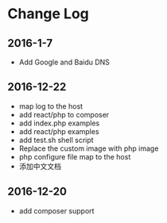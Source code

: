 # Change Log

## 2016-1-7

- Add Google and Baidu DNS

## 2016-12-22

- map log to the host
- add react/php to composer
- add index.php examples
- add react/php examples
- add test.sh shell script
- Replace the custom image with php image
- php configure file map to the host
- 添加中文文档



## 2016-12-20

- add composer support